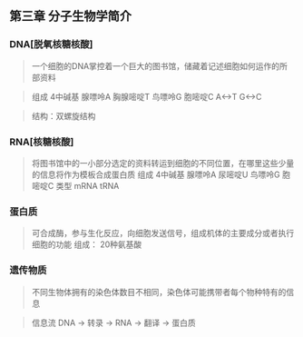 ##  第三章 分子生物学简介


### DNA[脱氧核糖核酸]
> 一个细胞的DNA掌控着一个巨大的图书馆，储藏着记述细胞如何运作的所部资料

> 组成 4中碱基 腺嘌呤A 胸腺嘧啶T 鸟嘌呤G 胞嘧啶C A<->T G<->C

> 结构：双螺旋结构
### RNA[核糖核酸]
> 将图书馆中的一小部分选定的资料转运到细胞的不同位置，在哪里这些少量的信息将作为模板合成蛋白质
> 组成 4中碱基 腺嘌呤A 尿嘧啶U 鸟嘌呤G 胞嘧啶C 
> 类型 mRNA tRNA 
### 蛋白质
> 可合成酶，参与生化反应，向细胞发送信号，组成机体的主要成分或者执行细胞的功能
> 组成： 20种氨基酸
### 遗传物质
> 不同生物体拥有的染色体数目不相同，染色体可能携带者每个物种特有的信息

> 信息流 DNA -> 转录 -> RNA -> 翻译 -> 蛋白质


